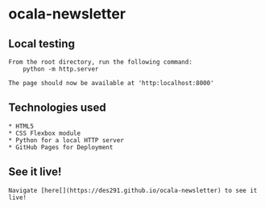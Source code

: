 # ocala-newsletter

## Local testing

    From the root directory, run the following command:
        python -m http.server
    
    The page should now be available at 'http:localhost:8000'

## Technologies used

    * HTML5
    * CSS Flexbox module
    * Python for a local HTTP server
    * GitHub Pages for Deployment

## See it live!

    Navigate [here[](https://des291.github.io/ocala-newsletter) to see it live!


